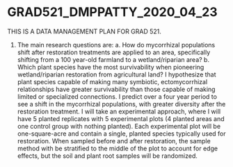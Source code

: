 # GRAD521_DMPPATTY_2020_04_23
THIS IS A DATA MANAGEMENT PLAN FOR GRAD 521.
1.	The main research questions are: 
a.	How do mycorrhizal populations shift after restoration treatments are applied to an area, specifically shifting from a 100 year-old farmland to a wetland/riparian area?
b.	Which plant species have the most survivability when pioneering wetland/riparian restoration from agricultural land?
I hypothesize that plant species capable of making many symbiotic, ectomycorrhizal relationships have greater survivability than those capable of making limited or specialized connections. I predict over a four year period to see a shift in the mycorrhizal populations, with greater diversity after the restoration treatment. I will take an experimental approach, where I will have 5 planted replicates with 5 experimental plots (4 planted areas and one control group with nothing planted). Each experimental plot will be one-square-acre and contain a single, planted species typically used for restoration. When sampled before and after restoration, the sample method with be stratified to the middle of the plot to account for edge effects, but the soil and plant root samples will be randomized. 
